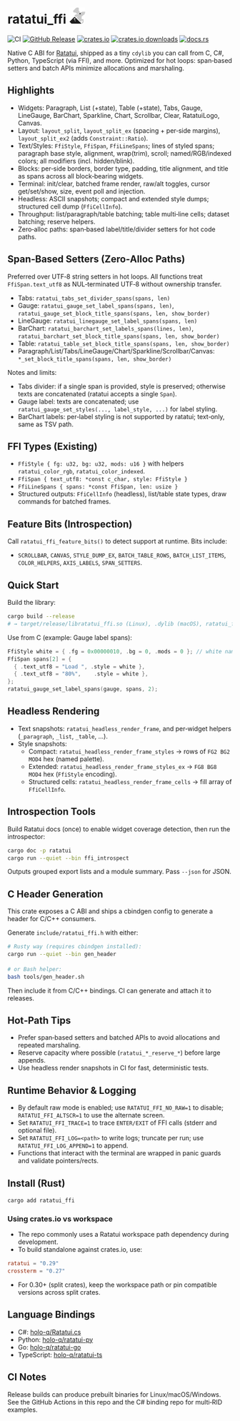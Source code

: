 # ratatui_ffi <img src="./logo.webp" alt="ratatui_ffi logo" width="36"/>

![CI](https://github.com/holo-q/ratatui-ffi/actions/workflows/ci.yml/badge.svg)
[![GitHub Release](https://img.shields.io/github/v/release/holo-q/ratatui-ffi?logo=github)](https://github.com/holo-q/ratatui-ffi/releases)
[![crates.io](https://img.shields.io/crates/v/ratatui_ffi.svg?logo=rust&label=crates.io)](https://crates.io/crates/ratatui_ffi)
[![crates.io downloads](https://img.shields.io/crates/d/ratatui_ffi.svg?logo=rust)](https://crates.io/crates/ratatui_ffi)
[![docs.rs](https://img.shields.io/docsrs/ratatui_ffi?logo=rust)](https://docs.rs/ratatui_ffi)

Native C ABI for [Ratatui], shipped as a tiny `cdylib` you can call from C, C#, Python, TypeScript (via FFI), and more. Optimized for hot loops: span‑based setters and batch APIs minimize allocations and marshaling.

## Highlights

- Widgets: Paragraph, List (+state), Table (+state), Tabs, Gauge, LineGauge, BarChart, Sparkline, Chart, Scrollbar, Clear, RatatuiLogo, Canvas.
- Layout: `layout_split`, `layout_split_ex` (spacing + per‑side margins), `layout_split_ex2` (adds `Constraint::Ratio`).
- Text/Styles: `FfiStyle`, `FfiSpan`, `FfiLineSpans`; lines of styled spans; paragraph base style, alignment, wrap(trim), scroll; named/RGB/indexed colors; all modifiers (incl. hidden/blink).
- Blocks: per‑side borders, border type, padding, title alignment, and title as spans across all block‑bearing widgets.
- Terminal: init/clear, batched frame render, raw/alt toggles, cursor get/set/show, size, event poll and injection.
- Headless: ASCII snapshots; compact and extended style dumps; structured cell dump (`FfiCellInfo`).
- Throughput: list/paragraph/table batching; table multi‑line cells; dataset batching; reserve helpers.
- Zero‑alloc paths: span‑based label/title/divider setters for hot code paths.

## Span‑Based Setters (Zero‑Alloc Paths)

Preferred over UTF‑8 string setters in hot loops. All functions treat `FfiSpan.text_utf8` as NUL‑terminated UTF‑8 without ownership transfer.

- Tabs: `ratatui_tabs_set_divider_spans(spans, len)`
- Gauge: `ratatui_gauge_set_label_spans(spans, len)`, `ratatui_gauge_set_block_title_spans(spans, len, show_border)`
- LineGauge: `ratatui_linegauge_set_label_spans(spans, len)`
- BarChart: `ratatui_barchart_set_labels_spans(lines, len)`, `ratatui_barchart_set_block_title_spans(spans, len, show_border)`
- Table: `ratatui_table_set_block_title_spans(spans, len, show_border)`
- Paragraph/List/Tabs/LineGauge/Chart/Sparkline/Scrollbar/Canvas: `*_set_block_title_spans(spans, len, show_border)`

Notes and limits:
- Tabs divider: if a single span is provided, style is preserved; otherwise texts are concatenated (ratatui accepts a single `Span`).
- Gauge label: texts are concatenated; use `ratatui_gauge_set_styles(..., label_style, ...)` for label styling.
- BarChart labels: per‑label styling is not supported by ratatui; text‑only, same as TSV path.

## FFI Types (Existing)

- `FfiStyle { fg: u32, bg: u32, mods: u16 }` with helpers `ratatui_color_rgb`, `ratatui_color_indexed`.
- `FfiSpan { text_utf8: *const c_char, style: FfiStyle }`
- `FfiLineSpans { spans: *const FfiSpan, len: usize }`
- Structured outputs: `FfiCellInfo` (headless), list/table state types, draw commands for batched frames.

## Feature Bits (Introspection)

Call `ratatui_ffi_feature_bits()` to detect support at runtime. Bits include:

- `SCROLLBAR`, `CANVAS`, `STYLE_DUMP_EX`, `BATCH_TABLE_ROWS`, `BATCH_LIST_ITEMS`, `COLOR_HELPERS`, `AXIS_LABELS`, `SPAN_SETTERS`.

## Quick Start

Build the library:
```bash
cargo build --release
# → target/release/libratatui_ffi.so (Linux), .dylib (macOS), ratatui_ffi.dll (Windows)
```

Use from C (example: Gauge label spans):
```c
FfiStyle white = { .fg = 0x00000010, .bg = 0, .mods = 0 }; // white named
FfiSpan spans[2] = {
  { .text_utf8 = "Load ", .style = white },
  { .text_utf8 = "80%",    .style = white },
};
ratatui_gauge_set_label_spans(gauge, spans, 2);
```

## Headless Rendering

- Text snapshots: `ratatui_headless_render_frame`, and per‑widget helpers (`_paragraph`, `_list`, `_table`, ...).
- Style snapshots:
  - Compact: `ratatui_headless_render_frame_styles` → rows of `FG2 BG2 MOD4` hex (named palette).
  - Extended: `ratatui_headless_render_frame_styles_ex` → `FG8 BG8 MOD4` hex (`FfiStyle` encoding).
  - Structured cells: `ratatui_headless_render_frame_cells` → fill array of `FfiCellInfo`.

## Introspection Tools

Build Ratatui docs (once) to enable widget coverage detection, then run the introspector:
```bash
cargo doc -p ratatui
cargo run --quiet --bin ffi_introspect
```
Outputs grouped export lists and a module summary. Pass `--json` for JSON.

## C Header Generation

This crate exposes a C ABI and ships a cbindgen config to generate a header for C/C++ consumers.

Generate `include/ratatui_ffi.h` with either:
```bash
# Rusty way (requires cbindgen installed):
cargo run --quiet --bin gen_header

# or Bash helper:
bash tools/gen_header.sh
```
Then include it from C/C++ bindings. CI can generate and attach it to releases.

## Hot‑Path Tips

- Prefer span‑based setters and batched APIs to avoid allocations and repeated marshaling.
- Reserve capacity where possible (`ratatui_*_reserve_*`) before large appends.
- Use headless render snapshots in CI for fast, deterministic tests.

## Runtime Behavior & Logging

- By default raw mode is enabled; use `RATATUI_FFI_NO_RAW=1` to disable; `RATATUI_FFI_ALTSCR=1` to use the alternate screen.
- Set `RATATUI_FFI_TRACE=1` to trace `ENTER/EXIT` of FFI calls (stderr and optional file).
- Set `RATATUI_FFI_LOG=<path>` to write logs; truncate per run; use `RATATUI_FFI_LOG_APPEND=1` to append.
- Functions that interact with the terminal are wrapped in panic guards and validate pointers/rects.

## Install (Rust)

```bash
cargo add ratatui_ffi
```

### Using crates.io vs workspace

- The repo commonly uses a Ratatui workspace path dependency during development.
- To build standalone against crates.io, use:
```toml
ratatui = "0.29"
crossterm = "0.27"
```
- For 0.30+ (split crates), keep the workspace path or pin compatible versions across split crates.

## Language Bindings

- C#: [holo-q/Ratatui.cs](https://github.com/holo-q/Ratatui.cs)
- Python: [holo-q/ratatui-py](https://github.com/holo-q/ratatui-py)
- Go: [holo-q/ratatui-go](https://github.com/holo-q/ratatui-go)
- TypeScript: [holo-q/ratatui-ts](https://github.com/holo-q/ratatui-ts)

## CI Notes

Release builds can produce prebuilt binaries for Linux/macOS/Windows. See the GitHub Actions in this repo and the C# binding repo for multi‑RID examples.

[Ratatui]: https://github.com/ratatui-org/ratatui
